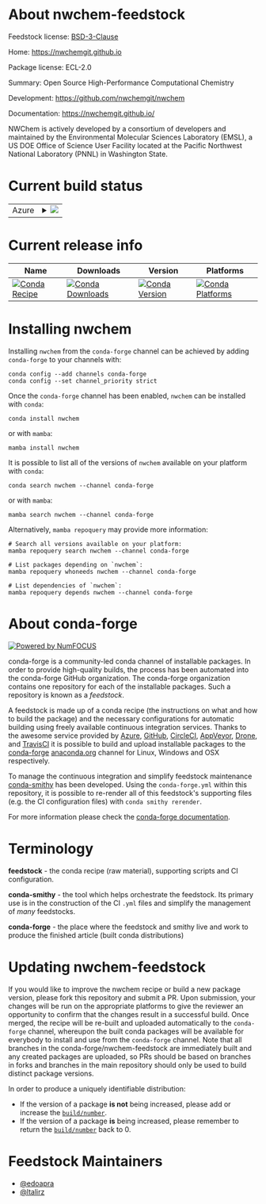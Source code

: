 About nwchem-feedstock
======================

Feedstock license: [BSD-3-Clause](https://github.com/conda-forge/nwchem-feedstock/blob/main/LICENSE.txt)

Home: https://nwchemgit.github.io

Package license: ECL-2.0

Summary: Open Source High-Performance Computational Chemistry

Development: https://github.com/nwchemgit/nwchem

Documentation: https://nwchemgit.github.io/

NWChem is actively developed by a consortium of developers and maintained by the Environmental Molecular Sciences Laboratory (EMSL), a US DOE Office of Science User Facility located at the Pacific Northwest National Laboratory (PNNL) in Washington State.


Current build status
====================


<table>
    
  <tr>
    <td>Azure</td>
    <td>
      <details>
        <summary>
          <a href="https://dev.azure.com/conda-forge/feedstock-builds/_build/latest?definitionId=12742&branchName=main">
            <img src="https://dev.azure.com/conda-forge/feedstock-builds/_apis/build/status/nwchem-feedstock?branchName=main">
          </a>
        </summary>
        <table>
          <thead><tr><th>Variant</th><th>Status</th></tr></thead>
          <tbody><tr>
              <td>linux_64_armci_networkmpi_prpython3.10.____cpython</td>
              <td>
                <a href="https://dev.azure.com/conda-forge/feedstock-builds/_build/latest?definitionId=12742&branchName=main">
                  <img src="https://dev.azure.com/conda-forge/feedstock-builds/_apis/build/status/nwchem-feedstock?branchName=main&jobName=linux&configuration=linux%20linux_64_armci_networkmpi_prpython3.10.____cpython" alt="variant">
                </a>
              </td>
            </tr><tr>
              <td>linux_64_armci_networkmpi_prpython3.11.____cpython</td>
              <td>
                <a href="https://dev.azure.com/conda-forge/feedstock-builds/_build/latest?definitionId=12742&branchName=main">
                  <img src="https://dev.azure.com/conda-forge/feedstock-builds/_apis/build/status/nwchem-feedstock?branchName=main&jobName=linux&configuration=linux%20linux_64_armci_networkmpi_prpython3.11.____cpython" alt="variant">
                </a>
              </td>
            </tr><tr>
              <td>linux_64_armci_networkmpi_prpython3.12.____cpython</td>
              <td>
                <a href="https://dev.azure.com/conda-forge/feedstock-builds/_build/latest?definitionId=12742&branchName=main">
                  <img src="https://dev.azure.com/conda-forge/feedstock-builds/_apis/build/status/nwchem-feedstock?branchName=main&jobName=linux&configuration=linux%20linux_64_armci_networkmpi_prpython3.12.____cpython" alt="variant">
                </a>
              </td>
            </tr><tr>
              <td>linux_64_armci_networkmpi_prpython3.8.____cpython</td>
              <td>
                <a href="https://dev.azure.com/conda-forge/feedstock-builds/_build/latest?definitionId=12742&branchName=main">
                  <img src="https://dev.azure.com/conda-forge/feedstock-builds/_apis/build/status/nwchem-feedstock?branchName=main&jobName=linux&configuration=linux%20linux_64_armci_networkmpi_prpython3.8.____cpython" alt="variant">
                </a>
              </td>
            </tr><tr>
              <td>linux_64_armci_networkmpi_prpython3.9.____cpython</td>
              <td>
                <a href="https://dev.azure.com/conda-forge/feedstock-builds/_build/latest?definitionId=12742&branchName=main">
                  <img src="https://dev.azure.com/conda-forge/feedstock-builds/_apis/build/status/nwchem-feedstock?branchName=main&jobName=linux&configuration=linux%20linux_64_armci_networkmpi_prpython3.9.____cpython" alt="variant">
                </a>
              </td>
            </tr><tr>
              <td>linux_64_armci_networkmpi_ptpython3.10.____cpython</td>
              <td>
                <a href="https://dev.azure.com/conda-forge/feedstock-builds/_build/latest?definitionId=12742&branchName=main">
                  <img src="https://dev.azure.com/conda-forge/feedstock-builds/_apis/build/status/nwchem-feedstock?branchName=main&jobName=linux&configuration=linux%20linux_64_armci_networkmpi_ptpython3.10.____cpython" alt="variant">
                </a>
              </td>
            </tr><tr>
              <td>linux_64_armci_networkmpi_ptpython3.11.____cpython</td>
              <td>
                <a href="https://dev.azure.com/conda-forge/feedstock-builds/_build/latest?definitionId=12742&branchName=main">
                  <img src="https://dev.azure.com/conda-forge/feedstock-builds/_apis/build/status/nwchem-feedstock?branchName=main&jobName=linux&configuration=linux%20linux_64_armci_networkmpi_ptpython3.11.____cpython" alt="variant">
                </a>
              </td>
            </tr><tr>
              <td>linux_64_armci_networkmpi_ptpython3.12.____cpython</td>
              <td>
                <a href="https://dev.azure.com/conda-forge/feedstock-builds/_build/latest?definitionId=12742&branchName=main">
                  <img src="https://dev.azure.com/conda-forge/feedstock-builds/_apis/build/status/nwchem-feedstock?branchName=main&jobName=linux&configuration=linux%20linux_64_armci_networkmpi_ptpython3.12.____cpython" alt="variant">
                </a>
              </td>
            </tr><tr>
              <td>linux_64_armci_networkmpi_ptpython3.8.____cpython</td>
              <td>
                <a href="https://dev.azure.com/conda-forge/feedstock-builds/_build/latest?definitionId=12742&branchName=main">
                  <img src="https://dev.azure.com/conda-forge/feedstock-builds/_apis/build/status/nwchem-feedstock?branchName=main&jobName=linux&configuration=linux%20linux_64_armci_networkmpi_ptpython3.8.____cpython" alt="variant">
                </a>
              </td>
            </tr><tr>
              <td>linux_64_armci_networkmpi_ptpython3.9.____cpython</td>
              <td>
                <a href="https://dev.azure.com/conda-forge/feedstock-builds/_build/latest?definitionId=12742&branchName=main">
                  <img src="https://dev.azure.com/conda-forge/feedstock-builds/_apis/build/status/nwchem-feedstock?branchName=main&jobName=linux&configuration=linux%20linux_64_armci_networkmpi_ptpython3.9.____cpython" alt="variant">
                </a>
              </td>
            </tr><tr>
              <td>linux_64_armci_networkmpi_tspython3.10.____cpython</td>
              <td>
                <a href="https://dev.azure.com/conda-forge/feedstock-builds/_build/latest?definitionId=12742&branchName=main">
                  <img src="https://dev.azure.com/conda-forge/feedstock-builds/_apis/build/status/nwchem-feedstock?branchName=main&jobName=linux&configuration=linux%20linux_64_armci_networkmpi_tspython3.10.____cpython" alt="variant">
                </a>
              </td>
            </tr><tr>
              <td>linux_64_armci_networkmpi_tspython3.11.____cpython</td>
              <td>
                <a href="https://dev.azure.com/conda-forge/feedstock-builds/_build/latest?definitionId=12742&branchName=main">
                  <img src="https://dev.azure.com/conda-forge/feedstock-builds/_apis/build/status/nwchem-feedstock?branchName=main&jobName=linux&configuration=linux%20linux_64_armci_networkmpi_tspython3.11.____cpython" alt="variant">
                </a>
              </td>
            </tr><tr>
              <td>linux_64_armci_networkmpi_tspython3.12.____cpython</td>
              <td>
                <a href="https://dev.azure.com/conda-forge/feedstock-builds/_build/latest?definitionId=12742&branchName=main">
                  <img src="https://dev.azure.com/conda-forge/feedstock-builds/_apis/build/status/nwchem-feedstock?branchName=main&jobName=linux&configuration=linux%20linux_64_armci_networkmpi_tspython3.12.____cpython" alt="variant">
                </a>
              </td>
            </tr><tr>
              <td>linux_64_armci_networkmpi_tspython3.8.____cpython</td>
              <td>
                <a href="https://dev.azure.com/conda-forge/feedstock-builds/_build/latest?definitionId=12742&branchName=main">
                  <img src="https://dev.azure.com/conda-forge/feedstock-builds/_apis/build/status/nwchem-feedstock?branchName=main&jobName=linux&configuration=linux%20linux_64_armci_networkmpi_tspython3.8.____cpython" alt="variant">
                </a>
              </td>
            </tr><tr>
              <td>linux_64_armci_networkmpi_tspython3.9.____cpython</td>
              <td>
                <a href="https://dev.azure.com/conda-forge/feedstock-builds/_build/latest?definitionId=12742&branchName=main">
                  <img src="https://dev.azure.com/conda-forge/feedstock-builds/_apis/build/status/nwchem-feedstock?branchName=main&jobName=linux&configuration=linux%20linux_64_armci_networkmpi_tspython3.9.____cpython" alt="variant">
                </a>
              </td>
            </tr><tr>
              <td>linux_aarch64_armci_networkmpi_prpython3.10.____cpython</td>
              <td>
                <a href="https://dev.azure.com/conda-forge/feedstock-builds/_build/latest?definitionId=12742&branchName=main">
                  <img src="https://dev.azure.com/conda-forge/feedstock-builds/_apis/build/status/nwchem-feedstock?branchName=main&jobName=linux&configuration=linux%20linux_aarch64_armci_networkmpi_prpython3.10.____cpython" alt="variant">
                </a>
              </td>
            </tr><tr>
              <td>linux_aarch64_armci_networkmpi_prpython3.11.____cpython</td>
              <td>
                <a href="https://dev.azure.com/conda-forge/feedstock-builds/_build/latest?definitionId=12742&branchName=main">
                  <img src="https://dev.azure.com/conda-forge/feedstock-builds/_apis/build/status/nwchem-feedstock?branchName=main&jobName=linux&configuration=linux%20linux_aarch64_armci_networkmpi_prpython3.11.____cpython" alt="variant">
                </a>
              </td>
            </tr><tr>
              <td>linux_aarch64_armci_networkmpi_prpython3.12.____cpython</td>
              <td>
                <a href="https://dev.azure.com/conda-forge/feedstock-builds/_build/latest?definitionId=12742&branchName=main">
                  <img src="https://dev.azure.com/conda-forge/feedstock-builds/_apis/build/status/nwchem-feedstock?branchName=main&jobName=linux&configuration=linux%20linux_aarch64_armci_networkmpi_prpython3.12.____cpython" alt="variant">
                </a>
              </td>
            </tr><tr>
              <td>linux_aarch64_armci_networkmpi_prpython3.8.____cpython</td>
              <td>
                <a href="https://dev.azure.com/conda-forge/feedstock-builds/_build/latest?definitionId=12742&branchName=main">
                  <img src="https://dev.azure.com/conda-forge/feedstock-builds/_apis/build/status/nwchem-feedstock?branchName=main&jobName=linux&configuration=linux%20linux_aarch64_armci_networkmpi_prpython3.8.____cpython" alt="variant">
                </a>
              </td>
            </tr><tr>
              <td>linux_aarch64_armci_networkmpi_prpython3.9.____cpython</td>
              <td>
                <a href="https://dev.azure.com/conda-forge/feedstock-builds/_build/latest?definitionId=12742&branchName=main">
                  <img src="https://dev.azure.com/conda-forge/feedstock-builds/_apis/build/status/nwchem-feedstock?branchName=main&jobName=linux&configuration=linux%20linux_aarch64_armci_networkmpi_prpython3.9.____cpython" alt="variant">
                </a>
              </td>
            </tr><tr>
              <td>linux_aarch64_armci_networkmpi_ptpython3.10.____cpython</td>
              <td>
                <a href="https://dev.azure.com/conda-forge/feedstock-builds/_build/latest?definitionId=12742&branchName=main">
                  <img src="https://dev.azure.com/conda-forge/feedstock-builds/_apis/build/status/nwchem-feedstock?branchName=main&jobName=linux&configuration=linux%20linux_aarch64_armci_networkmpi_ptpython3.10.____cpython" alt="variant">
                </a>
              </td>
            </tr><tr>
              <td>linux_aarch64_armci_networkmpi_ptpython3.11.____cpython</td>
              <td>
                <a href="https://dev.azure.com/conda-forge/feedstock-builds/_build/latest?definitionId=12742&branchName=main">
                  <img src="https://dev.azure.com/conda-forge/feedstock-builds/_apis/build/status/nwchem-feedstock?branchName=main&jobName=linux&configuration=linux%20linux_aarch64_armci_networkmpi_ptpython3.11.____cpython" alt="variant">
                </a>
              </td>
            </tr><tr>
              <td>linux_aarch64_armci_networkmpi_ptpython3.12.____cpython</td>
              <td>
                <a href="https://dev.azure.com/conda-forge/feedstock-builds/_build/latest?definitionId=12742&branchName=main">
                  <img src="https://dev.azure.com/conda-forge/feedstock-builds/_apis/build/status/nwchem-feedstock?branchName=main&jobName=linux&configuration=linux%20linux_aarch64_armci_networkmpi_ptpython3.12.____cpython" alt="variant">
                </a>
              </td>
            </tr><tr>
              <td>linux_aarch64_armci_networkmpi_ptpython3.8.____cpython</td>
              <td>
                <a href="https://dev.azure.com/conda-forge/feedstock-builds/_build/latest?definitionId=12742&branchName=main">
                  <img src="https://dev.azure.com/conda-forge/feedstock-builds/_apis/build/status/nwchem-feedstock?branchName=main&jobName=linux&configuration=linux%20linux_aarch64_armci_networkmpi_ptpython3.8.____cpython" alt="variant">
                </a>
              </td>
            </tr><tr>
              <td>linux_aarch64_armci_networkmpi_ptpython3.9.____cpython</td>
              <td>
                <a href="https://dev.azure.com/conda-forge/feedstock-builds/_build/latest?definitionId=12742&branchName=main">
                  <img src="https://dev.azure.com/conda-forge/feedstock-builds/_apis/build/status/nwchem-feedstock?branchName=main&jobName=linux&configuration=linux%20linux_aarch64_armci_networkmpi_ptpython3.9.____cpython" alt="variant">
                </a>
              </td>
            </tr><tr>
              <td>linux_aarch64_armci_networkmpi_tspython3.10.____cpython</td>
              <td>
                <a href="https://dev.azure.com/conda-forge/feedstock-builds/_build/latest?definitionId=12742&branchName=main">
                  <img src="https://dev.azure.com/conda-forge/feedstock-builds/_apis/build/status/nwchem-feedstock?branchName=main&jobName=linux&configuration=linux%20linux_aarch64_armci_networkmpi_tspython3.10.____cpython" alt="variant">
                </a>
              </td>
            </tr><tr>
              <td>linux_aarch64_armci_networkmpi_tspython3.11.____cpython</td>
              <td>
                <a href="https://dev.azure.com/conda-forge/feedstock-builds/_build/latest?definitionId=12742&branchName=main">
                  <img src="https://dev.azure.com/conda-forge/feedstock-builds/_apis/build/status/nwchem-feedstock?branchName=main&jobName=linux&configuration=linux%20linux_aarch64_armci_networkmpi_tspython3.11.____cpython" alt="variant">
                </a>
              </td>
            </tr><tr>
              <td>linux_aarch64_armci_networkmpi_tspython3.12.____cpython</td>
              <td>
                <a href="https://dev.azure.com/conda-forge/feedstock-builds/_build/latest?definitionId=12742&branchName=main">
                  <img src="https://dev.azure.com/conda-forge/feedstock-builds/_apis/build/status/nwchem-feedstock?branchName=main&jobName=linux&configuration=linux%20linux_aarch64_armci_networkmpi_tspython3.12.____cpython" alt="variant">
                </a>
              </td>
            </tr><tr>
              <td>linux_aarch64_armci_networkmpi_tspython3.8.____cpython</td>
              <td>
                <a href="https://dev.azure.com/conda-forge/feedstock-builds/_build/latest?definitionId=12742&branchName=main">
                  <img src="https://dev.azure.com/conda-forge/feedstock-builds/_apis/build/status/nwchem-feedstock?branchName=main&jobName=linux&configuration=linux%20linux_aarch64_armci_networkmpi_tspython3.8.____cpython" alt="variant">
                </a>
              </td>
            </tr><tr>
              <td>linux_aarch64_armci_networkmpi_tspython3.9.____cpython</td>
              <td>
                <a href="https://dev.azure.com/conda-forge/feedstock-builds/_build/latest?definitionId=12742&branchName=main">
                  <img src="https://dev.azure.com/conda-forge/feedstock-builds/_apis/build/status/nwchem-feedstock?branchName=main&jobName=linux&configuration=linux%20linux_aarch64_armci_networkmpi_tspython3.9.____cpython" alt="variant">
                </a>
              </td>
            </tr><tr>
              <td>linux_ppc64le_armci_networkmpi_prpython3.10.____cpython</td>
              <td>
                <a href="https://dev.azure.com/conda-forge/feedstock-builds/_build/latest?definitionId=12742&branchName=main">
                  <img src="https://dev.azure.com/conda-forge/feedstock-builds/_apis/build/status/nwchem-feedstock?branchName=main&jobName=linux&configuration=linux%20linux_ppc64le_armci_networkmpi_prpython3.10.____cpython" alt="variant">
                </a>
              </td>
            </tr><tr>
              <td>linux_ppc64le_armci_networkmpi_prpython3.11.____cpython</td>
              <td>
                <a href="https://dev.azure.com/conda-forge/feedstock-builds/_build/latest?definitionId=12742&branchName=main">
                  <img src="https://dev.azure.com/conda-forge/feedstock-builds/_apis/build/status/nwchem-feedstock?branchName=main&jobName=linux&configuration=linux%20linux_ppc64le_armci_networkmpi_prpython3.11.____cpython" alt="variant">
                </a>
              </td>
            </tr><tr>
              <td>linux_ppc64le_armci_networkmpi_prpython3.12.____cpython</td>
              <td>
                <a href="https://dev.azure.com/conda-forge/feedstock-builds/_build/latest?definitionId=12742&branchName=main">
                  <img src="https://dev.azure.com/conda-forge/feedstock-builds/_apis/build/status/nwchem-feedstock?branchName=main&jobName=linux&configuration=linux%20linux_ppc64le_armci_networkmpi_prpython3.12.____cpython" alt="variant">
                </a>
              </td>
            </tr><tr>
              <td>linux_ppc64le_armci_networkmpi_prpython3.8.____cpython</td>
              <td>
                <a href="https://dev.azure.com/conda-forge/feedstock-builds/_build/latest?definitionId=12742&branchName=main">
                  <img src="https://dev.azure.com/conda-forge/feedstock-builds/_apis/build/status/nwchem-feedstock?branchName=main&jobName=linux&configuration=linux%20linux_ppc64le_armci_networkmpi_prpython3.8.____cpython" alt="variant">
                </a>
              </td>
            </tr><tr>
              <td>linux_ppc64le_armci_networkmpi_prpython3.9.____cpython</td>
              <td>
                <a href="https://dev.azure.com/conda-forge/feedstock-builds/_build/latest?definitionId=12742&branchName=main">
                  <img src="https://dev.azure.com/conda-forge/feedstock-builds/_apis/build/status/nwchem-feedstock?branchName=main&jobName=linux&configuration=linux%20linux_ppc64le_armci_networkmpi_prpython3.9.____cpython" alt="variant">
                </a>
              </td>
            </tr><tr>
              <td>linux_ppc64le_armci_networkmpi_ptpython3.10.____cpython</td>
              <td>
                <a href="https://dev.azure.com/conda-forge/feedstock-builds/_build/latest?definitionId=12742&branchName=main">
                  <img src="https://dev.azure.com/conda-forge/feedstock-builds/_apis/build/status/nwchem-feedstock?branchName=main&jobName=linux&configuration=linux%20linux_ppc64le_armci_networkmpi_ptpython3.10.____cpython" alt="variant">
                </a>
              </td>
            </tr><tr>
              <td>linux_ppc64le_armci_networkmpi_ptpython3.11.____cpython</td>
              <td>
                <a href="https://dev.azure.com/conda-forge/feedstock-builds/_build/latest?definitionId=12742&branchName=main">
                  <img src="https://dev.azure.com/conda-forge/feedstock-builds/_apis/build/status/nwchem-feedstock?branchName=main&jobName=linux&configuration=linux%20linux_ppc64le_armci_networkmpi_ptpython3.11.____cpython" alt="variant">
                </a>
              </td>
            </tr><tr>
              <td>linux_ppc64le_armci_networkmpi_ptpython3.12.____cpython</td>
              <td>
                <a href="https://dev.azure.com/conda-forge/feedstock-builds/_build/latest?definitionId=12742&branchName=main">
                  <img src="https://dev.azure.com/conda-forge/feedstock-builds/_apis/build/status/nwchem-feedstock?branchName=main&jobName=linux&configuration=linux%20linux_ppc64le_armci_networkmpi_ptpython3.12.____cpython" alt="variant">
                </a>
              </td>
            </tr><tr>
              <td>linux_ppc64le_armci_networkmpi_ptpython3.8.____cpython</td>
              <td>
                <a href="https://dev.azure.com/conda-forge/feedstock-builds/_build/latest?definitionId=12742&branchName=main">
                  <img src="https://dev.azure.com/conda-forge/feedstock-builds/_apis/build/status/nwchem-feedstock?branchName=main&jobName=linux&configuration=linux%20linux_ppc64le_armci_networkmpi_ptpython3.8.____cpython" alt="variant">
                </a>
              </td>
            </tr><tr>
              <td>linux_ppc64le_armci_networkmpi_ptpython3.9.____cpython</td>
              <td>
                <a href="https://dev.azure.com/conda-forge/feedstock-builds/_build/latest?definitionId=12742&branchName=main">
                  <img src="https://dev.azure.com/conda-forge/feedstock-builds/_apis/build/status/nwchem-feedstock?branchName=main&jobName=linux&configuration=linux%20linux_ppc64le_armci_networkmpi_ptpython3.9.____cpython" alt="variant">
                </a>
              </td>
            </tr><tr>
              <td>linux_ppc64le_armci_networkmpi_tspython3.10.____cpython</td>
              <td>
                <a href="https://dev.azure.com/conda-forge/feedstock-builds/_build/latest?definitionId=12742&branchName=main">
                  <img src="https://dev.azure.com/conda-forge/feedstock-builds/_apis/build/status/nwchem-feedstock?branchName=main&jobName=linux&configuration=linux%20linux_ppc64le_armci_networkmpi_tspython3.10.____cpython" alt="variant">
                </a>
              </td>
            </tr><tr>
              <td>linux_ppc64le_armci_networkmpi_tspython3.11.____cpython</td>
              <td>
                <a href="https://dev.azure.com/conda-forge/feedstock-builds/_build/latest?definitionId=12742&branchName=main">
                  <img src="https://dev.azure.com/conda-forge/feedstock-builds/_apis/build/status/nwchem-feedstock?branchName=main&jobName=linux&configuration=linux%20linux_ppc64le_armci_networkmpi_tspython3.11.____cpython" alt="variant">
                </a>
              </td>
            </tr><tr>
              <td>linux_ppc64le_armci_networkmpi_tspython3.12.____cpython</td>
              <td>
                <a href="https://dev.azure.com/conda-forge/feedstock-builds/_build/latest?definitionId=12742&branchName=main">
                  <img src="https://dev.azure.com/conda-forge/feedstock-builds/_apis/build/status/nwchem-feedstock?branchName=main&jobName=linux&configuration=linux%20linux_ppc64le_armci_networkmpi_tspython3.12.____cpython" alt="variant">
                </a>
              </td>
            </tr><tr>
              <td>linux_ppc64le_armci_networkmpi_tspython3.8.____cpython</td>
              <td>
                <a href="https://dev.azure.com/conda-forge/feedstock-builds/_build/latest?definitionId=12742&branchName=main">
                  <img src="https://dev.azure.com/conda-forge/feedstock-builds/_apis/build/status/nwchem-feedstock?branchName=main&jobName=linux&configuration=linux%20linux_ppc64le_armci_networkmpi_tspython3.8.____cpython" alt="variant">
                </a>
              </td>
            </tr><tr>
              <td>linux_ppc64le_armci_networkmpi_tspython3.9.____cpython</td>
              <td>
                <a href="https://dev.azure.com/conda-forge/feedstock-builds/_build/latest?definitionId=12742&branchName=main">
                  <img src="https://dev.azure.com/conda-forge/feedstock-builds/_apis/build/status/nwchem-feedstock?branchName=main&jobName=linux&configuration=linux%20linux_ppc64le_armci_networkmpi_tspython3.9.____cpython" alt="variant">
                </a>
              </td>
            </tr><tr>
              <td>osx_64_armci_networkmpi_prpython3.10.____cpython</td>
              <td>
                <a href="https://dev.azure.com/conda-forge/feedstock-builds/_build/latest?definitionId=12742&branchName=main">
                  <img src="https://dev.azure.com/conda-forge/feedstock-builds/_apis/build/status/nwchem-feedstock?branchName=main&jobName=osx&configuration=osx%20osx_64_armci_networkmpi_prpython3.10.____cpython" alt="variant">
                </a>
              </td>
            </tr><tr>
              <td>osx_64_armci_networkmpi_prpython3.11.____cpython</td>
              <td>
                <a href="https://dev.azure.com/conda-forge/feedstock-builds/_build/latest?definitionId=12742&branchName=main">
                  <img src="https://dev.azure.com/conda-forge/feedstock-builds/_apis/build/status/nwchem-feedstock?branchName=main&jobName=osx&configuration=osx%20osx_64_armci_networkmpi_prpython3.11.____cpython" alt="variant">
                </a>
              </td>
            </tr><tr>
              <td>osx_64_armci_networkmpi_prpython3.12.____cpython</td>
              <td>
                <a href="https://dev.azure.com/conda-forge/feedstock-builds/_build/latest?definitionId=12742&branchName=main">
                  <img src="https://dev.azure.com/conda-forge/feedstock-builds/_apis/build/status/nwchem-feedstock?branchName=main&jobName=osx&configuration=osx%20osx_64_armci_networkmpi_prpython3.12.____cpython" alt="variant">
                </a>
              </td>
            </tr><tr>
              <td>osx_64_armci_networkmpi_prpython3.8.____cpython</td>
              <td>
                <a href="https://dev.azure.com/conda-forge/feedstock-builds/_build/latest?definitionId=12742&branchName=main">
                  <img src="https://dev.azure.com/conda-forge/feedstock-builds/_apis/build/status/nwchem-feedstock?branchName=main&jobName=osx&configuration=osx%20osx_64_armci_networkmpi_prpython3.8.____cpython" alt="variant">
                </a>
              </td>
            </tr><tr>
              <td>osx_64_armci_networkmpi_prpython3.9.____cpython</td>
              <td>
                <a href="https://dev.azure.com/conda-forge/feedstock-builds/_build/latest?definitionId=12742&branchName=main">
                  <img src="https://dev.azure.com/conda-forge/feedstock-builds/_apis/build/status/nwchem-feedstock?branchName=main&jobName=osx&configuration=osx%20osx_64_armci_networkmpi_prpython3.9.____cpython" alt="variant">
                </a>
              </td>
            </tr><tr>
              <td>osx_64_armci_networkmpi_ptpython3.10.____cpython</td>
              <td>
                <a href="https://dev.azure.com/conda-forge/feedstock-builds/_build/latest?definitionId=12742&branchName=main">
                  <img src="https://dev.azure.com/conda-forge/feedstock-builds/_apis/build/status/nwchem-feedstock?branchName=main&jobName=osx&configuration=osx%20osx_64_armci_networkmpi_ptpython3.10.____cpython" alt="variant">
                </a>
              </td>
            </tr><tr>
              <td>osx_64_armci_networkmpi_ptpython3.11.____cpython</td>
              <td>
                <a href="https://dev.azure.com/conda-forge/feedstock-builds/_build/latest?definitionId=12742&branchName=main">
                  <img src="https://dev.azure.com/conda-forge/feedstock-builds/_apis/build/status/nwchem-feedstock?branchName=main&jobName=osx&configuration=osx%20osx_64_armci_networkmpi_ptpython3.11.____cpython" alt="variant">
                </a>
              </td>
            </tr><tr>
              <td>osx_64_armci_networkmpi_ptpython3.12.____cpython</td>
              <td>
                <a href="https://dev.azure.com/conda-forge/feedstock-builds/_build/latest?definitionId=12742&branchName=main">
                  <img src="https://dev.azure.com/conda-forge/feedstock-builds/_apis/build/status/nwchem-feedstock?branchName=main&jobName=osx&configuration=osx%20osx_64_armci_networkmpi_ptpython3.12.____cpython" alt="variant">
                </a>
              </td>
            </tr><tr>
              <td>osx_64_armci_networkmpi_ptpython3.8.____cpython</td>
              <td>
                <a href="https://dev.azure.com/conda-forge/feedstock-builds/_build/latest?definitionId=12742&branchName=main">
                  <img src="https://dev.azure.com/conda-forge/feedstock-builds/_apis/build/status/nwchem-feedstock?branchName=main&jobName=osx&configuration=osx%20osx_64_armci_networkmpi_ptpython3.8.____cpython" alt="variant">
                </a>
              </td>
            </tr><tr>
              <td>osx_64_armci_networkmpi_ptpython3.9.____cpython</td>
              <td>
                <a href="https://dev.azure.com/conda-forge/feedstock-builds/_build/latest?definitionId=12742&branchName=main">
                  <img src="https://dev.azure.com/conda-forge/feedstock-builds/_apis/build/status/nwchem-feedstock?branchName=main&jobName=osx&configuration=osx%20osx_64_armci_networkmpi_ptpython3.9.____cpython" alt="variant">
                </a>
              </td>
            </tr><tr>
              <td>osx_64_armci_networkmpi_tspython3.10.____cpython</td>
              <td>
                <a href="https://dev.azure.com/conda-forge/feedstock-builds/_build/latest?definitionId=12742&branchName=main">
                  <img src="https://dev.azure.com/conda-forge/feedstock-builds/_apis/build/status/nwchem-feedstock?branchName=main&jobName=osx&configuration=osx%20osx_64_armci_networkmpi_tspython3.10.____cpython" alt="variant">
                </a>
              </td>
            </tr><tr>
              <td>osx_64_armci_networkmpi_tspython3.11.____cpython</td>
              <td>
                <a href="https://dev.azure.com/conda-forge/feedstock-builds/_build/latest?definitionId=12742&branchName=main">
                  <img src="https://dev.azure.com/conda-forge/feedstock-builds/_apis/build/status/nwchem-feedstock?branchName=main&jobName=osx&configuration=osx%20osx_64_armci_networkmpi_tspython3.11.____cpython" alt="variant">
                </a>
              </td>
            </tr><tr>
              <td>osx_64_armci_networkmpi_tspython3.12.____cpython</td>
              <td>
                <a href="https://dev.azure.com/conda-forge/feedstock-builds/_build/latest?definitionId=12742&branchName=main">
                  <img src="https://dev.azure.com/conda-forge/feedstock-builds/_apis/build/status/nwchem-feedstock?branchName=main&jobName=osx&configuration=osx%20osx_64_armci_networkmpi_tspython3.12.____cpython" alt="variant">
                </a>
              </td>
            </tr><tr>
              <td>osx_64_armci_networkmpi_tspython3.8.____cpython</td>
              <td>
                <a href="https://dev.azure.com/conda-forge/feedstock-builds/_build/latest?definitionId=12742&branchName=main">
                  <img src="https://dev.azure.com/conda-forge/feedstock-builds/_apis/build/status/nwchem-feedstock?branchName=main&jobName=osx&configuration=osx%20osx_64_armci_networkmpi_tspython3.8.____cpython" alt="variant">
                </a>
              </td>
            </tr><tr>
              <td>osx_64_armci_networkmpi_tspython3.9.____cpython</td>
              <td>
                <a href="https://dev.azure.com/conda-forge/feedstock-builds/_build/latest?definitionId=12742&branchName=main">
                  <img src="https://dev.azure.com/conda-forge/feedstock-builds/_apis/build/status/nwchem-feedstock?branchName=main&jobName=osx&configuration=osx%20osx_64_armci_networkmpi_tspython3.9.____cpython" alt="variant">
                </a>
              </td>
            </tr><tr>
              <td>osx_arm64_armci_networkmpi_prpython3.10.____cpython</td>
              <td>
                <a href="https://dev.azure.com/conda-forge/feedstock-builds/_build/latest?definitionId=12742&branchName=main">
                  <img src="https://dev.azure.com/conda-forge/feedstock-builds/_apis/build/status/nwchem-feedstock?branchName=main&jobName=osx&configuration=osx%20osx_arm64_armci_networkmpi_prpython3.10.____cpython" alt="variant">
                </a>
              </td>
            </tr><tr>
              <td>osx_arm64_armci_networkmpi_prpython3.11.____cpython</td>
              <td>
                <a href="https://dev.azure.com/conda-forge/feedstock-builds/_build/latest?definitionId=12742&branchName=main">
                  <img src="https://dev.azure.com/conda-forge/feedstock-builds/_apis/build/status/nwchem-feedstock?branchName=main&jobName=osx&configuration=osx%20osx_arm64_armci_networkmpi_prpython3.11.____cpython" alt="variant">
                </a>
              </td>
            </tr><tr>
              <td>osx_arm64_armci_networkmpi_prpython3.12.____cpython</td>
              <td>
                <a href="https://dev.azure.com/conda-forge/feedstock-builds/_build/latest?definitionId=12742&branchName=main">
                  <img src="https://dev.azure.com/conda-forge/feedstock-builds/_apis/build/status/nwchem-feedstock?branchName=main&jobName=osx&configuration=osx%20osx_arm64_armci_networkmpi_prpython3.12.____cpython" alt="variant">
                </a>
              </td>
            </tr><tr>
              <td>osx_arm64_armci_networkmpi_prpython3.8.____cpython</td>
              <td>
                <a href="https://dev.azure.com/conda-forge/feedstock-builds/_build/latest?definitionId=12742&branchName=main">
                  <img src="https://dev.azure.com/conda-forge/feedstock-builds/_apis/build/status/nwchem-feedstock?branchName=main&jobName=osx&configuration=osx%20osx_arm64_armci_networkmpi_prpython3.8.____cpython" alt="variant">
                </a>
              </td>
            </tr><tr>
              <td>osx_arm64_armci_networkmpi_prpython3.9.____cpython</td>
              <td>
                <a href="https://dev.azure.com/conda-forge/feedstock-builds/_build/latest?definitionId=12742&branchName=main">
                  <img src="https://dev.azure.com/conda-forge/feedstock-builds/_apis/build/status/nwchem-feedstock?branchName=main&jobName=osx&configuration=osx%20osx_arm64_armci_networkmpi_prpython3.9.____cpython" alt="variant">
                </a>
              </td>
            </tr><tr>
              <td>osx_arm64_armci_networkmpi_ptpython3.10.____cpython</td>
              <td>
                <a href="https://dev.azure.com/conda-forge/feedstock-builds/_build/latest?definitionId=12742&branchName=main">
                  <img src="https://dev.azure.com/conda-forge/feedstock-builds/_apis/build/status/nwchem-feedstock?branchName=main&jobName=osx&configuration=osx%20osx_arm64_armci_networkmpi_ptpython3.10.____cpython" alt="variant">
                </a>
              </td>
            </tr><tr>
              <td>osx_arm64_armci_networkmpi_ptpython3.11.____cpython</td>
              <td>
                <a href="https://dev.azure.com/conda-forge/feedstock-builds/_build/latest?definitionId=12742&branchName=main">
                  <img src="https://dev.azure.com/conda-forge/feedstock-builds/_apis/build/status/nwchem-feedstock?branchName=main&jobName=osx&configuration=osx%20osx_arm64_armci_networkmpi_ptpython3.11.____cpython" alt="variant">
                </a>
              </td>
            </tr><tr>
              <td>osx_arm64_armci_networkmpi_ptpython3.12.____cpython</td>
              <td>
                <a href="https://dev.azure.com/conda-forge/feedstock-builds/_build/latest?definitionId=12742&branchName=main">
                  <img src="https://dev.azure.com/conda-forge/feedstock-builds/_apis/build/status/nwchem-feedstock?branchName=main&jobName=osx&configuration=osx%20osx_arm64_armci_networkmpi_ptpython3.12.____cpython" alt="variant">
                </a>
              </td>
            </tr><tr>
              <td>osx_arm64_armci_networkmpi_ptpython3.8.____cpython</td>
              <td>
                <a href="https://dev.azure.com/conda-forge/feedstock-builds/_build/latest?definitionId=12742&branchName=main">
                  <img src="https://dev.azure.com/conda-forge/feedstock-builds/_apis/build/status/nwchem-feedstock?branchName=main&jobName=osx&configuration=osx%20osx_arm64_armci_networkmpi_ptpython3.8.____cpython" alt="variant">
                </a>
              </td>
            </tr><tr>
              <td>osx_arm64_armci_networkmpi_ptpython3.9.____cpython</td>
              <td>
                <a href="https://dev.azure.com/conda-forge/feedstock-builds/_build/latest?definitionId=12742&branchName=main">
                  <img src="https://dev.azure.com/conda-forge/feedstock-builds/_apis/build/status/nwchem-feedstock?branchName=main&jobName=osx&configuration=osx%20osx_arm64_armci_networkmpi_ptpython3.9.____cpython" alt="variant">
                </a>
              </td>
            </tr><tr>
              <td>osx_arm64_armci_networkmpi_tspython3.10.____cpython</td>
              <td>
                <a href="https://dev.azure.com/conda-forge/feedstock-builds/_build/latest?definitionId=12742&branchName=main">
                  <img src="https://dev.azure.com/conda-forge/feedstock-builds/_apis/build/status/nwchem-feedstock?branchName=main&jobName=osx&configuration=osx%20osx_arm64_armci_networkmpi_tspython3.10.____cpython" alt="variant">
                </a>
              </td>
            </tr><tr>
              <td>osx_arm64_armci_networkmpi_tspython3.11.____cpython</td>
              <td>
                <a href="https://dev.azure.com/conda-forge/feedstock-builds/_build/latest?definitionId=12742&branchName=main">
                  <img src="https://dev.azure.com/conda-forge/feedstock-builds/_apis/build/status/nwchem-feedstock?branchName=main&jobName=osx&configuration=osx%20osx_arm64_armci_networkmpi_tspython3.11.____cpython" alt="variant">
                </a>
              </td>
            </tr><tr>
              <td>osx_arm64_armci_networkmpi_tspython3.12.____cpython</td>
              <td>
                <a href="https://dev.azure.com/conda-forge/feedstock-builds/_build/latest?definitionId=12742&branchName=main">
                  <img src="https://dev.azure.com/conda-forge/feedstock-builds/_apis/build/status/nwchem-feedstock?branchName=main&jobName=osx&configuration=osx%20osx_arm64_armci_networkmpi_tspython3.12.____cpython" alt="variant">
                </a>
              </td>
            </tr><tr>
              <td>osx_arm64_armci_networkmpi_tspython3.8.____cpython</td>
              <td>
                <a href="https://dev.azure.com/conda-forge/feedstock-builds/_build/latest?definitionId=12742&branchName=main">
                  <img src="https://dev.azure.com/conda-forge/feedstock-builds/_apis/build/status/nwchem-feedstock?branchName=main&jobName=osx&configuration=osx%20osx_arm64_armci_networkmpi_tspython3.8.____cpython" alt="variant">
                </a>
              </td>
            </tr><tr>
              <td>osx_arm64_armci_networkmpi_tspython3.9.____cpython</td>
              <td>
                <a href="https://dev.azure.com/conda-forge/feedstock-builds/_build/latest?definitionId=12742&branchName=main">
                  <img src="https://dev.azure.com/conda-forge/feedstock-builds/_apis/build/status/nwchem-feedstock?branchName=main&jobName=osx&configuration=osx%20osx_arm64_armci_networkmpi_tspython3.9.____cpython" alt="variant">
                </a>
              </td>
            </tr>
          </tbody>
        </table>
      </details>
    </td>
  </tr>
</table>

Current release info
====================

| Name | Downloads | Version | Platforms |
| --- | --- | --- | --- |
| [![Conda Recipe](https://img.shields.io/badge/recipe-nwchem-green.svg)](https://anaconda.org/conda-forge/nwchem) | [![Conda Downloads](https://img.shields.io/conda/dn/conda-forge/nwchem.svg)](https://anaconda.org/conda-forge/nwchem) | [![Conda Version](https://img.shields.io/conda/vn/conda-forge/nwchem.svg)](https://anaconda.org/conda-forge/nwchem) | [![Conda Platforms](https://img.shields.io/conda/pn/conda-forge/nwchem.svg)](https://anaconda.org/conda-forge/nwchem) |

Installing nwchem
=================

Installing `nwchem` from the `conda-forge` channel can be achieved by adding `conda-forge` to your channels with:

```
conda config --add channels conda-forge
conda config --set channel_priority strict
```

Once the `conda-forge` channel has been enabled, `nwchem` can be installed with `conda`:

```
conda install nwchem
```

or with `mamba`:

```
mamba install nwchem
```

It is possible to list all of the versions of `nwchem` available on your platform with `conda`:

```
conda search nwchem --channel conda-forge
```

or with `mamba`:

```
mamba search nwchem --channel conda-forge
```

Alternatively, `mamba repoquery` may provide more information:

```
# Search all versions available on your platform:
mamba repoquery search nwchem --channel conda-forge

# List packages depending on `nwchem`:
mamba repoquery whoneeds nwchem --channel conda-forge

# List dependencies of `nwchem`:
mamba repoquery depends nwchem --channel conda-forge
```


About conda-forge
=================

[![Powered by
NumFOCUS](https://img.shields.io/badge/powered%20by-NumFOCUS-orange.svg?style=flat&colorA=E1523D&colorB=007D8A)](https://numfocus.org)

conda-forge is a community-led conda channel of installable packages.
In order to provide high-quality builds, the process has been automated into the
conda-forge GitHub organization. The conda-forge organization contains one repository
for each of the installable packages. Such a repository is known as a *feedstock*.

A feedstock is made up of a conda recipe (the instructions on what and how to build
the package) and the necessary configurations for automatic building using freely
available continuous integration services. Thanks to the awesome service provided by
[Azure](https://azure.microsoft.com/en-us/services/devops/), [GitHub](https://github.com/),
[CircleCI](https://circleci.com/), [AppVeyor](https://www.appveyor.com/),
[Drone](https://cloud.drone.io/welcome), and [TravisCI](https://travis-ci.com/)
it is possible to build and upload installable packages to the
[conda-forge](https://anaconda.org/conda-forge) [anaconda.org](https://anaconda.org/)
channel for Linux, Windows and OSX respectively.

To manage the continuous integration and simplify feedstock maintenance
[conda-smithy](https://github.com/conda-forge/conda-smithy) has been developed.
Using the ``conda-forge.yml`` within this repository, it is possible to re-render all of
this feedstock's supporting files (e.g. the CI configuration files) with ``conda smithy rerender``.

For more information please check the [conda-forge documentation](https://conda-forge.org/docs/).

Terminology
===========

**feedstock** - the conda recipe (raw material), supporting scripts and CI configuration.

**conda-smithy** - the tool which helps orchestrate the feedstock.
                   Its primary use is in the construction of the CI ``.yml`` files
                   and simplify the management of *many* feedstocks.

**conda-forge** - the place where the feedstock and smithy live and work to
                  produce the finished article (built conda distributions)


Updating nwchem-feedstock
=========================

If you would like to improve the nwchem recipe or build a new
package version, please fork this repository and submit a PR. Upon submission,
your changes will be run on the appropriate platforms to give the reviewer an
opportunity to confirm that the changes result in a successful build. Once
merged, the recipe will be re-built and uploaded automatically to the
`conda-forge` channel, whereupon the built conda packages will be available for
everybody to install and use from the `conda-forge` channel.
Note that all branches in the conda-forge/nwchem-feedstock are
immediately built and any created packages are uploaded, so PRs should be based
on branches in forks and branches in the main repository should only be used to
build distinct package versions.

In order to produce a uniquely identifiable distribution:
 * If the version of a package **is not** being increased, please add or increase
   the [``build/number``](https://docs.conda.io/projects/conda-build/en/latest/resources/define-metadata.html#build-number-and-string).
 * If the version of a package **is** being increased, please remember to return
   the [``build/number``](https://docs.conda.io/projects/conda-build/en/latest/resources/define-metadata.html#build-number-and-string)
   back to 0.

Feedstock Maintainers
=====================

* [@edoapra](https://github.com/edoapra/)
* [@ltalirz](https://github.com/ltalirz/)


